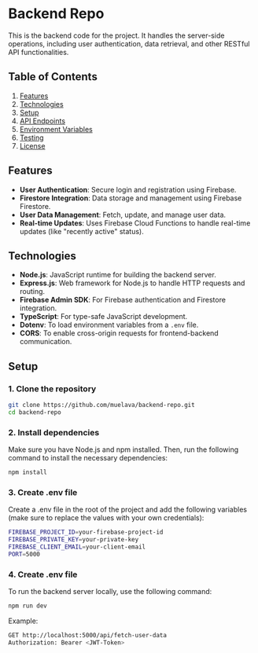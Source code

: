 # Backend Repo

This is the backend code for the project. It handles the server-side operations, including user authentication, data retrieval, and other RESTful API functionalities.

## Table of Contents
1. [Features](#features)
2. [Technologies](#technologies)
3. [Setup](#setup)
4. [API Endpoints](#api-endpoints)
5. [Environment Variables](#environment-variables)
6. [Testing](#testing)
7. [License](#license)

## Features

- **User Authentication**: Secure login and registration using Firebase.
- **Firestore Integration**: Data storage and management using Firebase Firestore.
- **User Data Management**: Fetch, update, and manage user data.
- **Real-time Updates**: Uses Firebase Cloud Functions to handle real-time updates (like "recently active" status).

## Technologies

- **Node.js**: JavaScript runtime for building the backend server.
- **Express.js**: Web framework for Node.js to handle HTTP requests and routing.
- **Firebase Admin SDK**: For Firebase authentication and Firestore integration.
- **TypeScript**: For type-safe JavaScript development.
- **Dotenv**: To load environment variables from a `.env` file.
- **CORS**: To enable cross-origin requests for frontend-backend communication.

## Setup

### 1. Clone the repository

```bash
git clone https://github.com/muelava/backend-repo.git
cd backend-repo
```

### 2. Install dependencies

Make sure you have Node.js and npm installed. Then, run the following command to install the necessary dependencies:

```bash
npm install
```

### 3. Create .env file

Create a .env file in the root of the project and add the following variables (make sure to replace the values with your own credentials):

```bash
FIREBASE_PROJECT_ID=your-firebase-project-id
FIREBASE_PRIVATE_KEY=your-private-key
FIREBASE_CLIENT_EMAIL=your-client-email
PORT=5000
```

### 4. Create .env file

To run the backend server locally, use the following command:

```bash
npm run dev
```


Example:
```bash
GET http://localhost:5000/api/fetch-user-data
Authorization: Bearer <JWT-Token>
```
